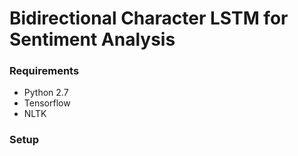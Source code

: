 # Bidirectional Character LSTM for Sentiment Analysis 

### Requirements
- Python 2.7
- Tensorflow
- NLTK

### Setup


